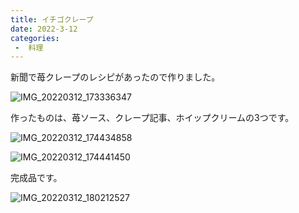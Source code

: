 ```yaml
---
title: イチゴクレープ
date: 2022-3-12
categories:
 -  料理
---
```


新聞で苺クレープのレシピがあったので作りました。

![IMG_20220312_173336347](https://user-images.githubusercontent.com/44220424/158015010-b303bdaf-49ae-4dd8-a7dc-38cdf6ef3950.jpg)

作ったものは、苺ソース、クレープ記事、ホイップクリームの3つです。

![IMG_20220312_174434858](https://user-images.githubusercontent.com/44220424/158015040-27d06a98-544b-4aef-98ee-9e7898833156.jpg)

![IMG_20220312_174441450](https://user-images.githubusercontent.com/44220424/158015041-c718abe2-c0b7-4cb2-9938-a1a6fc169314.jpg)

完成品です。

![IMG_20220312_180212527](https://user-images.githubusercontent.com/44220424/158015017-bd0b8787-20b6-4e71-abd9-20c4e76a33bc.jpg)
